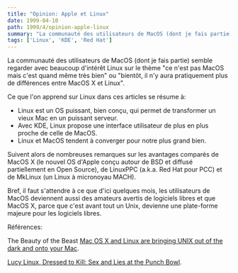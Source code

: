 ```yaml
---
title: "Opinion: Apple et Linux"
date: 1999-04-10
path: 1999/4/opinion-apple-linux
summary: "La communauté des utilisateurs de MacOS (dont je fais partie) semble regarder avec beaucoup d'intérêt Linux sur le thème \"ce n'est pas MacOS mais c'est quand même très bien\" ou \"bientôt, il n'y aura pratiquement plus de différences entre MacOS X et Linux\"."
tags: ['Linux', 'KDE', 'Red Hat']
---
```


<P>
La communauté des utilisateurs de MacOS (dont je fais partie) semble
regarder avec beaucoup d'intérêt Linux sur le thème "ce n'est pas MacOS
mais c'est quand même très bien" ou "bientôt, il n'y aura pratiquement
plus de différences entre MacOS X et Linux".</P>

<P>Ce que l'on apprend sur Linux dans ces articles se résume à:</P>

<UL>

<LI>Linux est un OS puissant, bien conçu, qui permet de transformer
un vieux Mac en un puissant serveur.
<LI>Avec KDE, Linux propose une interface utilisateur de plus en plus
proche de celle de MacOS.
<LI>Linux et MacOS tendent à converger pour notre plus grand bien.
</UL>

<P>Suivent alors de nombreuses remarques sur les avantages comparés de
MacOS X (le nouvel OS d'Apple conçu autour de BSD et diffusé
partiellement en Open Source), de LinuxPPC (a.k.a. Red Hat pour PCC) et
de MkLinux (un Linux à micronoyau MACH).</P>

<P>Bref, il faut s'attendre à ce que d'ici quelques mois, les
utilisateurs de MacOS deviennent aussi des amateurs avertis de logiciels
libres et que MacOS X, parce que c'est avant tout un Unix, devienne une
plate-forme majeure pour les logiciels libres.</P>

<P>Références:</P>

<P>The Beauty of the Beast
<A HREF="http://macworld.zdnet.com/1999/04/features/unix.html">Mac OS X and Linux are bringing UNIX out of the dark and onto your Mac</A>.
</P>

<P>
<A HREF="http://www.applelinks.com/warpcore/apr99/wc-8.shtml">Lucy Linux, Dressed to Kill: Sex and Lies at the Punch Bowl</A>.
</P>


